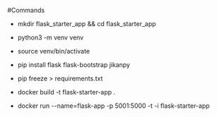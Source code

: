#Commands

- mkdir flask_starter_app && cd flask_starter_app

- python3 -m venv venv
- source venv/bin/activate
- pip install flask flask-bootstrap jikanpy 
- pip freeze > requirements.txt

- docker build -t flask-starter-app . 

- docker run --name=flask-app -p 5001:5000 -t -i flask-starter-app